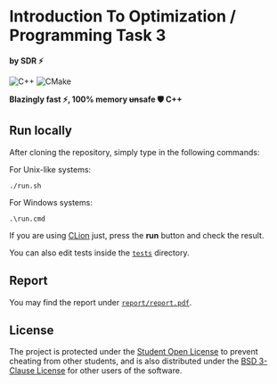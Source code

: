 # Introduction To Optimization / Programming Task 3

**by SDR ⚡**

![C++](https://img.shields.io/badge/c++-%2300599C.svg?style=for-the-badge&logo=c%2B%2B&logoColor=white)
![CMake](https://img.shields.io/badge/CMake-%23008FBA.svg?style=for-the-badge&logo=cmake&logoColor=white)

**Blazingly fast ⚡, 100% memory ~~un~~safe 🛡️ C++**

## Run locally

After cloning the repository, simply type in the following commands:

For Unix-like systems:

```shell
./run.sh
```

For Windows systems:

```shell
.\run.cmd
```

If you are using [CLion](https://www.jetbrains.com/ru-ru/clion/) just, press the
**run** button and check the result.

You can also edit tests inside the [`tests`](/tests) directory.

## Report

You may find the report under [`report/report.pdf`](/report/report.pdf).

## License

The project is protected under the [Student Open License](/LICENSE) to prevent
cheating from other students, and is also distributed under the
[BSD 3-Clause License](/LICENSE-BSD) for other users of the software.
